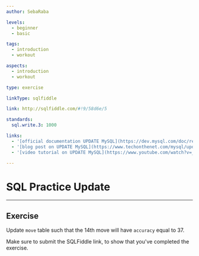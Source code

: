 ```yaml
---
author: SebaRaba

levels:
  - beginner
  - basic

tags:
  - introduction
  - workout

aspects:
  - introduction
  - workout

type: exercise

linkType: sqlfiddle

link: http://sqlfiddle.com/#!9/58d6e/5

standards:
  sql.write.3: 1000

links:
  - '[official documentation UPDATE MySQL](https://dev.mysql.com/doc/refman/5.7/en/update.html){documentation}'
  - '[blog post on UPDATE MySQL](https://www.techonthenet.com/mysql/update.php){website}'
  - '[video tutorial on UPDATE MySQL](https://www.youtube.com/watch?v=_lIot7sbTSo){video}'

---
```


# SQL Practice Update

---
## Exercise

Update `move` table such that the 14th move will have `accuracy` equal to 37.

Make sure to submit the SQLFiddle link, to show that you've completed the exercise.
 
 
 